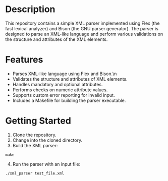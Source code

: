 # Description
This repository contains a simple XML parser implemented using Flex (the fast lexical analyzer) and Bison (the GNU parser generator). The parser is designed to parse an XML-like language and perform various validations on the structure and attributes of the XML elements.

# Features
- Parses XML-like language using Flex and Bison.\n
- Validates the structure and attributes of XML elements.
- Handles mandatory and optional attributes.
- Performs checks on numeric attribute values.
- Supports custom error reporting for invalid input.
- Includes a Makefile for building the parser executable.

# Getting Started
1. Clone the repository.
2. Change into the cloned directory.
3. Build the XML parser:

```
make
```
4. Run the parser with an input file:
```
./xml_parser test_file.xml
```
